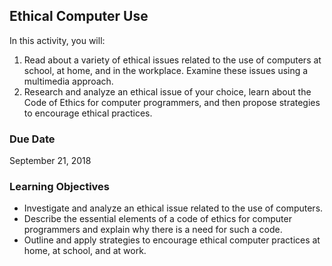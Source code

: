 ## Ethical Computer Use

In this activity, you will:

1. Read about a variety of ethical issues related to the use of computers at school, at home, and in the workplace. Examine these issues using a multimedia approach.
2. Research and analyze an ethical issue of your choice, learn about the Code of Ethics for computer programmers, and then propose strategies to encourage ethical practices.
 
###  Due Date

September 21, 2018

### Learning Objectives

* Investigate and analyze an ethical issue related to the use of computers.
* Describe the essential elements of a code of ethics for computer programmers and explain why there is a need for such a code.
* Outline and apply strategies to encourage ethical computer practices at home, at school, and at work.
